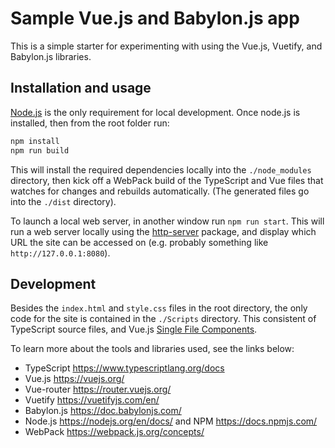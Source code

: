 # Sample Vue.js and Babylon.js app

This is a simple starter for experimenting with using the Vue.js, Vuetify, and
Babylon.js libraries.

## Installation and usage

[Node.js](https://nodejs.org/en/) is the only requirement for local development.
Once node.js is installed, then from the root folder run:

```cmd
npm install
npm run build
```

This will install the required dependencies locally into the `./node_modules` directory,
then kick off a WebPack build of the TypeScript and Vue files that watches for
changes and rebuilds automatically. (The generated files go into the `./dist` directory).

To launch a local web server, in another window run `npm run start`. This will
run a web server locally using the [http-server](https://www.npmjs.com/package/http-server)
package, and display which URL the site can be accessed on (e.g. probably something
like `http://127.0.0.1:8080`).

## Development

Besides the `index.html` and `style.css` files in the root directory, the only code
for the site is contained in the `./Scripts` directory. This consistent of TypeScript
source files, and Vue.js [Single File Components](https://vuejs.org/v2/guide/single-file-components.html).

To learn more about the tools and libraries used, see the links below:

- TypeScript <https://www.typescriptlang.org/docs>
- Vue.js <https://vuejs.org/>
- Vue-router <https://router.vuejs.org/>
- Vuetify <https://vuetifyjs.com/en/>
- Babylon.js <https://doc.babylonjs.com/>
- Node.js <https://nodejs.org/en/docs/> and NPM <https://docs.npmjs.com/>
- WebPack <https://webpack.js.org/concepts/>
